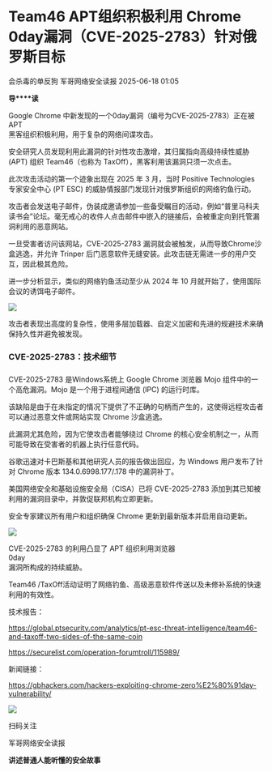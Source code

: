 #  Team46 APT组织积极利用 Chrome 0day漏洞（CVE-2025-2783）针对俄罗斯目标  
会杀毒的单反狗  军哥网络安全读报   2025-06-18 01:05  
  
**导****读**  
  
  
  
Google Chrome 中新发现的一个0day漏洞（编号为CVE-2025-2783）正在被  
APT  
黑客组织积极利用，用于复杂的网络间谍攻击。  
  
  
安全研究人员发现利用此漏洞的针对性攻击激增，其归属指向高级持续性威胁 (APT) 组织 Team46（也称为 TaxOff），黑客利用该漏洞只须一次点击。  
  
  
此次攻击活动的第一个迹象出现在 2025 年 3 月，当时 Positive Technologies 专家安全中心 (PT ESC) 的威胁情报部门发现针对俄罗斯组织的网络钓鱼行动。  
  
  
攻击者会发送电子邮件，伪装成邀请参加一些备受瞩目的活动，例如“普里马科夫读书会”论坛。毫无戒心的收件人点击邮件中嵌入的链接后，会被重定向到托管漏洞利用的恶意网站。  
  
  
一旦受害者访问该网站，CVE-2025-2783 漏洞就会被触发，从而导致Chrome沙盒逃逸，并允许 Trinper 后门恶意软件无缝安装。此攻击链无需进一步的用户交互，因此极其危险。  
  
  
进一步分析显示，类似的网络钓鱼活动至少从 2024 年 10 月就开始了，使用国际会议的诱饵电子邮件。  
  
![](https://mmbiz.qpic.cn/mmbiz_png/AnRWZJZfVaGjV40ZOJHNMxuekSuTkkYNygN6DibKeZUVSqPGLwriaDVCO0DjYNbfH8YpEw8UTNZjKfnk39MkA8ibw/640?wx_fmt=png&from=appmsg "")  
  
  
攻击者表现出高度的复杂性，使用多层加载器、自定义加密和先进的规避技术来确保持久性并避免被发现。  
  
### CVE-2025-2783：技术细节  
###   
  
CVE-2025-2783 是Windows系统上 Google Chrome 浏览器 Mojo 组件中的一个高危漏洞。Mojo 是一个用于进程间通信 (IPC) 的运行时库。  
  
  
该缺陷是由于在未指定的情况下提供了不正确的句柄而产生的，这使得远程攻击者可以通过恶意文件或网站实现 Chrome 沙盒逃逸。  
  
  
此漏洞尤其危险，因为它使攻击者能够绕过 Chrome 的核心安全机制之一，从而可能导致在受害者的机器上执行任意代码。  
  
  
谷歌迅速对卡巴斯基和其他研究人员的报告做出回应，为 Windows 用户发布了针对 Chrome 版本 134.0.6998.177/.178 中的漏洞补丁。  
  
  
美国网络安全和基础设施安全局（CISA）已将 CVE-2025-2783 添加到其已知被利用的漏洞目录中，并敦促联邦机构立即更新。  
  
  
安全专家建议所有用户和组织确保 Chrome 更新到最新版本并启用自动更新。  
  
![](https://mmbiz.qpic.cn/mmbiz_png/AnRWZJZfVaGjV40ZOJHNMxuekSuTkkYN1icZqHNJ1Wxt2maY3bEuIXbcLGJ1Kj0FTGzcCr1mYde0jJxzoFdzyaA/640?wx_fmt=png&from=appmsg "")  
  
  
CVE-2025-2783 的利用凸显了 APT 组织利用浏览器  
0day  
漏洞所构成的持续威胁。  
  
  
Team46 /TaxOff活动证明了网络钓鱼、高级恶意软件传送以及未修补系统的快速利用的有效性。  
  
  
技术报告：  
  
https://global.ptsecurity.com/analytics/pt-esc-threat-intelligence/team46-and-taxoff-two-sides-of-the-same-coin  
  
https://securelist.com/operation-forumtroll/115989/  
  
  
新闻链接：  
  
https://gbhackers.com/hackers-exploiting-chrome-zero%E2%80%91day-vulnerability/  
  
![](https://mmbiz.qpic.cn/mmbiz_jpg/AnRWZJZfVaGC3gsJClsh4Fia0icylyBEnBywibdbkrLLzmpibfdnf5wNYzEUq2GpzfedMKUjlLJQ4uwxAFWLzHhPFQ/640?wx_fmt=jpeg "")  
  
扫码关注  
  
军哥网络安全读报  
  
**讲述普通人能听懂的安全故事**  
  
  
